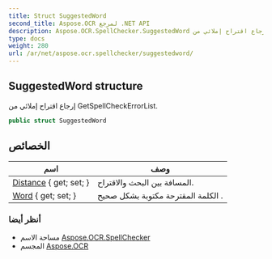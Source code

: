 ```yaml
---
title: Struct SuggestedWord
second_title: Aspose.OCR لمرجع .NET API
description: Aspose.OCR.SpellChecker.SuggestedWord هيكل. إرجاع اقتراح إملائي من GetSpellCheckErrorList.
type: docs
weight: 280
url: /ar/net/aspose.ocr.spellchecker/suggestedword/
---
```

## SuggestedWord structure

إرجاع اقتراح إملائي من GetSpellCheckErrorList.

```csharp
public struct SuggestedWord
```

## الخصائص

| اسم | وصف |
| --- | --- |
| [Distance](../../aspose.ocr.spellchecker/suggestedword/distance/) { get; set; } | المسافة بين البحث والاقتراح. |
| [Word](../../aspose.ocr.spellchecker/suggestedword/word/) { get; set; } | الكلمة المقترحة مكتوبة بشكل صحيح . |

### أنظر أيضا

* مساحة الاسم [Aspose.OCR.SpellChecker](../../aspose.ocr.spellchecker/)
* المجسم [Aspose.OCR](../../)


